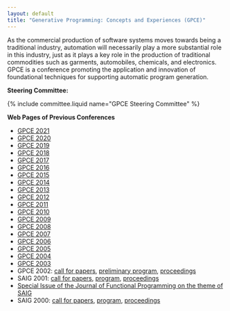 ```yaml
---
layout: default
title: "Generative Programming: Concepts and Experiences (GPCE)"
---
```

As the commercial production of software systems moves towards being a traditional industry, automation will necessarily play a more substantial role in this industry, just as it plays a key role in the production of traditional commodities such as garments, automobiles, chemicals, and electronics. GPCE is a conference promoting the application and innovation of foundational techniques for supporting automatic program generation.

**Steering Committee:**
 
{% include committee.liquid name="GPCE Steering Committee" %}

**Web Pages of Previous Conferences**

- [GPCE 2021](https://conf.researchr.org/home/gpce-2021)
- [GPCE 2020](https://conf.researchr.org/home/gpce-2020)
- [GPCE 2019](https://conf.researchr.org/home/gpce-2019)
- [GPCE 2018](https://conf.researchr.org/track/splash-2018/gpce-2018)
- [GPCE 2017](https://conf.researchr.org/track/gpce-2017/gpce-2017)
- [GPCE 2016](https://conf.researchr.org/track/gpce-2016/gpce-2016-papers)
- [GPCE 2015](https://2015.gpce.org/track/gpce2015)
- [GPCE 2014](http://program-transformation.org/GPCE14)
- [GPCE 2013](http://program-transformation.org/GPCE13/WebHome)
- [GPCE 2012](http://program-transformation.org/GPCE12/WebHome)
- [GPCE 2011](http://program-transformation.org/GPCE11/WebHome)
- [GPCE 2010](http://program-transformation.org/GPCE10/WebHome)
- [GPCE 2009](http://program-transformation.org/GPCE09/WebHome)
- [GPCE 2008](http://program-transformation.org/GPCE08/WebHome)
- [GPCE 2007](http://gpce07.gpce.org)
- [GPCE 2006](http://program-transformation.org/GPCE06/WebHome)
- [GPCE 2005](http://program-transformation.org/Gpce05/WebHome)
- [GPCE 2004](http://program-transformation.org/Gpce04/WebHome)
- [GPCE 2003](http://www.cc.gatech.edu/computing/GPCE03/)
- GPCE 2002: [call for papers](http://www.cs.rice.edu/~taha/gcse-saig/cfp02.html), [preliminary program](http://www.cs.rice.edu/~taha/gpce/02/prelim-program.html), [proceedings](http://link.springer.de/link/service/series/0558/tocs/t2487.htm)
- SAIG 2001: [call for papers](http://www.cs.rice.edu/~taha/saig/cfp01.html), [program](http://www.cs.rice.edu/~taha/saig/prelim-prog01.html), [proceedings](http://link.springer.de/link/service/series/0558/tocs/t2196.htm)
- [Special Issue of the Journal of Functional Programming on the theme of SAIG](http://www.cs.rice.edu/~taha/saig/jfp.html)
- SAIG 2000: [call for papers](http://www.cs.rice.edu/~taha/saig/cfp.html), [program](http://www.cs.rice.edu/~taha/saig/00/prog.html), [proceedings](http://link.springer.de/link/service/series/0558/tocs/t1924.htm)
